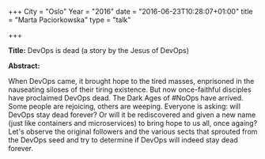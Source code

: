 +++
City = "Oslo"
Year = "2016"
date = "2016-06-23T10:28:07+01:00"
title = "Marta Paciorkowska"
type = "talk"

+++

<div class="span-15  ">
  <div class="span-15  last ">
  
  <p><strong>Title:</strong>
DevOps is dead (a story by the Jesus of DevOps)
</p>

<p><strong>Abstract:</strong></p>

<p>When DevOps came, it brought hope to the tired masses, enprisoned in the nauseating siloses of their tiring existence. But now once-faithful disciples have proclaimed DevOps dead. The Dark Ages of #NoOps have arrived. Some people are rejoicing, others are weeping. Everyone is asking: will DevOps stay dead forever? Or will it be rediscovered and given a new name (just like containers and microservices) to bring hope to us all, once againg? Let's observe the original followers and the various sects that sprouted from the DevOps seed and try to determine if DevOps will indeed stay dead forever.
</p>

  </div>
</div>

